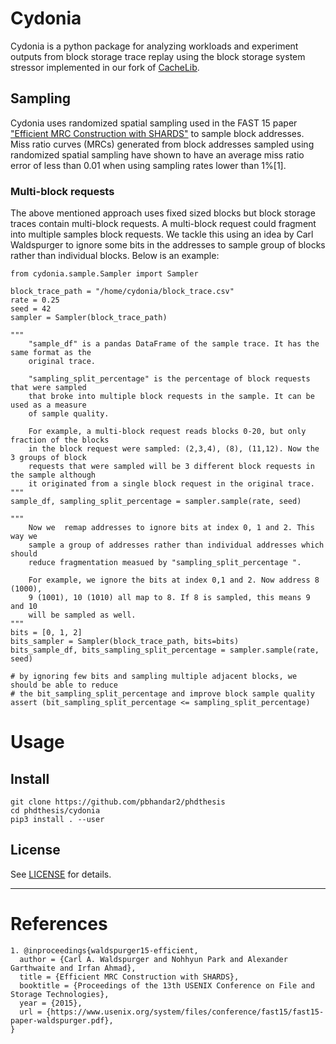 # Cydonia

Cydonia is a python package for analyzing workloads and experiment outputs 
from block storage trace replay using the block storage system stressor implemented
in our fork of [CacheLib](https://github.com/pbhandar2/CacheLib).

## Sampling

Cydonia uses randomized spatial sampling used in the FAST 15 paper ["Efficient MRC Construction with SHARDS"](https://www.usenix.org/system/files/conference/fast15/fast15-paper-waldspurger.pdf) to sample block addresses. Miss ratio curves (MRCs) generated from block addresses sampled using randomized spatial sampling have shown to have an average miss ratio error of less than 0.01 when using sampling rates lower than 1%[1].

### Multi-block requests
The above mentioned approach uses fixed sized blocks but block storage traces contain multi-block requests.
A multi-block request could fragment into multiple samples block requests. We tackle this using an idea by Carl Waldspurger to ignore some bits in the addresses to sample group of blocks rather than individual blocks. Below is an example:

```
from cydonia.sample.Sampler import Sampler

block_trace_path = "/home/cydonia/block_trace.csv"
rate = 0.25
seed = 42
sampler = Sampler(block_trace_path)

"""
	"sample_df" is a pandas DataFrame of the sample trace. It has the same format as the 
    original trace. 
   
	"sampling_split_percentage" is the percentage of block requests that were sampled 
	that broke into multiple block requests in the sample. It can be used as a measure 
    of sample quality. 
    
	For example, a multi-block request reads blocks 0-20, but only fraction of the blocks
	in the block request were sampled: (2,3,4), (8), (11,12). Now the 3 groups of block 
	requests that were sampled will be 3 different block requests in the sample although 
	it originated from a single block request in the original trace. 
"""
sample_df, sampling_split_percentage = sampler.sample(rate, seed)

"""
	Now we  remap addresses to ignore bits at index 0, 1 and 2. This way we 
    sample a group of addresses rather than individual addresses which should
    reduce fragmentation measued by "sampling_split_percentage ".

	For example, we ignore the bits at index 0,1 and 2. Now address 8 (1000),
	9 (1001), 10 (1010) all map to 8. If 8 is sampled, this means 9 and 10 
	will be sampled as well.
"""
bits = [0, 1, 2]
bits_sampler = Sampler(block_trace_path, bits=bits)
bits_sample_df, bits_sampling_split_percentage = sampler.sample(rate, seed)

# by ignoring few bits and sampling multiple adjacent blocks, we should be able to reduce
# the bit_sampling_split_percentage and improve block sample quality 
assert (bit_sampling_split_percentage <= sampling_split_percentage)

```


# Usage

## Install 
```
git clone https://github.com/pbhandar2/phdthesis
cd phdthesis/cydonia
pip3 install . --user
```


## License
See [LICENSE](LICENSE) for details.

---



# References
```
1. @inproceedings{waldspurger15-efficient,
  author = {Carl A. Waldspurger and Nohhyun Park and Alexander Garthwaite and Irfan Ahmad},
  title = {Efficient MRC Construction with SHARDS},
  booktitle = {Proceedings of the 13th USENIX Conference on File and Storage Technologies},
  year = {2015},
  url = {https://www.usenix.org/system/files/conference/fast15/fast15-paper-waldspurger.pdf},
}
```